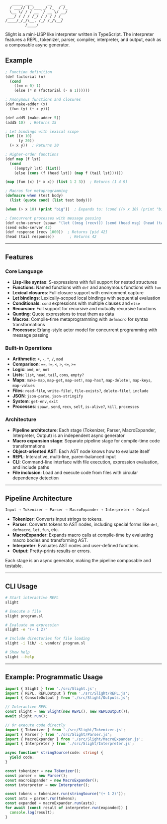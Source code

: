 
```
   _____ ___       __    __
  / ___// (_)___ _/ /_  / /_
  \__ \/ / / __ `/ __ \/ __/
 ___/ / / / /_/ / / / / /_
/____/_/_/\__, /_/ /_/\__/
         /____/
```

Slight is a mini-LISP like interpreter written in TypeScript. The interpreter features a REPL, tokenizer, parser, compiler, interpreter, and output, each as a composable async generator.

## Example

```lisp
; Function definition
(def factorial (n)
  (cond
    ((== n 0) 1)
    (else (* n (factorial (- n 1))))))

; Anonymous functions and closures
(def make-adder (x)
  (fun (y) (+ x y)))

(def add5 (make-adder 5))
(add5 10)  ; Returns 15

; Let bindings with lexical scope
(let ((x 10)
      (y 20))
  (+ x y))  ; Returns 30

; Higher-order functions
(def map (f lst)
  (cond
    ((empty? lst) (list))
    (else (cons (f (head lst)) (map f (tail lst))))))

(map (fun (x) (* x x)) (list 1 2 3))  ; Returns (1 4 9)

; Macros for metaprogramming
(defmacro when (test body)
  (list (quote cond) (list test body)))

(when (> x 10) (print "big"))  ; Expands to: (cond ((> x 10) (print "big")))

; Concurrent processes with message passing
(def echo-server (spawn "(let ((msg (recv))) (send (head msg) (head (tail msg))))"))
(send echo-server 42)
(def response (recv 1000))  ; Returns [pid 42]
(head (tail response))       ; Returns 42
```

---

## Features

### Core Language
- **Lisp-like syntax**: S-expressions with full support for nested structures
- **Functions**: Named functions with `def` and anonymous functions with `fun`
- **Lexical closures**: Full closure support with environment capture
- **Let bindings**: Lexically-scoped local bindings with sequential evaluation
- **Conditionals**: `cond` expressions with multiple clauses and `else`
- **Recursion**: Full support for recursive and mutually recursive functions
- **Quoting**: Quote expressions to treat them as data
- **Macros**: Compile-time metaprogramming with `defmacro` for syntax transformations
- **Processes**: Erlang-style actor model for concurrent programming with message passing

### Built-in Operations
- **Arithmetic**: `+`, `-`, `*`, `/`, `mod`
- **Comparison**: `==`, `!=`, `<`, `>`, `<=`, `>=`
- **Logic**: `and`, `or`, `not`
- **Lists**: `list`, `head`, `tail`, `cons`, `empty?`
- **Maps**: `make-map`, `map-get`, `map-set!`, `map-has?`, `map-delete!`, `map-keys`, `map-values`
- **Files**: `read-file`, `write-file!`, `file-exists?`, `delete-file!`, `include`
- **JSON**: `json-parse`, `json-stringify`
- **System**: `get-env`, `exit`
- **Processes**: `spawn`, `send`, `recv`, `self`, `is-alive?`, `kill`, `processes`

### Architecture
- **Pipeline architecture**: Each stage (Tokenizer, Parser, MacroExpander, Interpreter, Output) is an independent async generator
- **Macro expansion stage**: Separate pipeline stage for compile-time code transformations
- **Object-oriented AST**: Each AST node knows how to evaluate itself
- **REPL**: Interactive, multi-line, paren-balanced input
- **CLI**: Command-line interface with file execution, expression evaluation, and include paths
- **File inclusion**: Load and execute code from files with circular dependency detection

---

## Pipeline Architecture

```
Input → Tokenizer → Parser → MacroExpander → Interpreter → Output
```
- **Tokenizer**: Converts input strings to tokens.
- **Parser**: Converts tokens to AST nodes, including special forms like `def`, `defmacro`, `let`, `fun`, etc.
- **MacroExpander**: Expands macro calls at compile-time by evaluating macro bodies and transforming AST.
- **Interpreter**: Evaluates AST nodes and user-defined functions.
- **Output**: Pretty-prints results or errors.

Each stage is an async generator, making the pipeline composable and testable.

---

## CLI Usage

```bash
# Start interactive REPL
slight

# Execute a file
slight program.sl

# Evaluate an expression
slight -e "(+ 1 2)"

# Include directories for file loading
slight -i lib/ -i vendor/ program.sl

# Show help
slight --help
```

---

## Example: Programmatic Usage

```ts
import { Slight } from './src/Slight.js';
import { REPL, REPLOutput } from './src/Slight/REPL.js';
import { ConsoleOutput } from './src/Slight/Outputs.js';

// Interactive REPL
const slight = new Slight(new REPL(), new REPLOutput());
await slight.run();

// Or execute code directly
import { Tokenizer } from './src/Slight/Tokenizer.js';
import { Parser } from './src/Slight/Parser.js';
import { MacroExpander } from './src/Slight/MacroExpander.js';
import { Interpreter } from './src/Slight/Interpreter.js';

async function* stringSource(code: string) {
  yield code;
}

const tokenizer = new Tokenizer();
const parser = new Parser();
const macroExpander = new MacroExpander();
const interpreter = new Interpreter();

const tokens = tokenizer.run(stringSource("(+ 1 2)"));
const asts = parser.run(tokens);
const expanded = macroExpander.run(asts);
for await (const result of interpreter.run(expanded)) {
  console.log(result);
}
```
